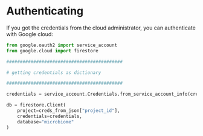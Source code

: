 # Authenticating

If you got the credentials from the cloud administrator, you can authenticate with Google cloud:

```Python
from google.oauth2 import service_account
from google.cloud import firestore

###########################################

# getting credentials as dictionary

###########################################

credentials = service_account.Credentials.from_service_account_info(creds_from_json)

db = firestore.Client(
    project=creds_from_json["project_id"],
    credentials=credentials,
    database="microbiome"
)

```

